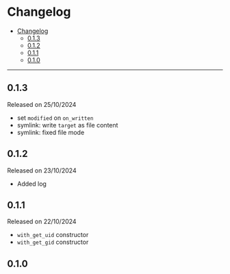 # Changelog

- [Changelog](#changelog)
  - [0.1.3](#013)
  - [0.1.2](#012)
  - [0.1.1](#011)
  - [0.1.0](#010)

---

## 0.1.3

Released on 25/10/2024

- set `modified` on `on_written`
- symlink: write `target` as file content
- symlink: fixed file mode

## 0.1.2

Released on 23/10/2024

- Added log

## 0.1.1

Released on 22/10/2024

- `with_get_uid` constructor
- `with_get_gid` constructor

## 0.1.0
